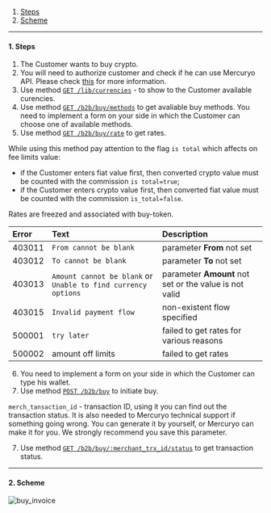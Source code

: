 
1. [Steps](README.md/#1-steps)
2. [Scheme](README.md/#2-scheme)

***

<a name="steps"></a>
#### 1. Steps

1. The Customer wants to buy crypto.
2. You will need to authorize customer and check if he can use Mercuryo API. Please check [this](https://github.com/mercuryoio/Commercial-API/blob/master/Login/README.md) for more information.
3. Use method [`GET /lib/currencies`](https://sandbox-cryptosaas.mrcr.io/v1.6/comm-docs/index.html#api-Public-PublicCurrencies) - to show to the Customer available curencies.
4. Use method [`GET /b2b/buy/methods`](https://sandbox-cryptosaas.mrcr.io/v1.6/comm-docs/index.html#api-Buy-BuyMethods) to get avaliable buy methods. You need to implement a form on your side in which the Customer can choose one of available methods.
5. Use method [`GET /b2b/buy/rate`](https://sandbox-cryptosaas.mrcr.io/v1.6/comm-docs/index.html#api-Buy-GetBuyRate) to get rates.

While using this method pay attention to the flag `is total` which affects on fee limits value:

* if the Customer enters fiat value first, then converted crypto value must be counted with the commission `is total=true`;
* if the Customer enters crypto value first, then converted fiat value must be counted with the commission `is_total=false`.

Rates are freezed and associated with buy-token.

| Error | Text | Description|
|:--|:--|:--|
| 403011  | `From cannot be blank`  | parameter **From** not set  |
| 403012   | `To cannot be blank`  | parameter **To** not set |
| 403013   | `Amount cannot be blank` or `Unable to find currency options` | parameter **Amount** not set or the value is not valid  |
| 403015 | `Invalid payment flow`  | non-existent flow specified  |
| 500001  | `try later`  | failed to get rates for various reasons  |
| 500002  | amount off limits  | failed to get rates  |

6. You need to implement a form on your side in which the Customer can type his wallet.
7. Use method [`POST /b2b/buy`](https://sandbox-cryptosaas.mrcr.io/v1.6/docs/index.html#api-B2B_Buy-Buy) to initiate buy. 

`merch_tansaction_id` - transaction ID, using it you can find out the transaction status. It is also needed to Mercuryo technical support if something going wrong. You can generate it by yourself, or Mercuryo can make it for you. We strongly recommend you save this parameter.

7. Use method [`GET /b2b/buy/:merchant_trx_id/status`](https://sandbox-cryptosaas.mrcr.io/v1.6/comm-docs/index.html#api-Buy-BuyTransactionStatus) to get transaction status.

***

#### 2. Scheme

![buy_invoice](https://github.com/mercuryoio/Commercial-API/blob/master/2%20Buy%20Invoice/invoice.png)
